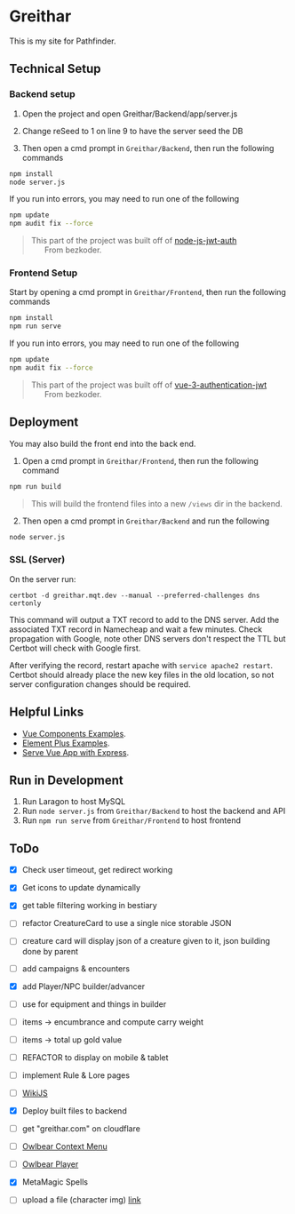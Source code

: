 # Greithar

This is my site for Pathfinder.


## Technical Setup


### Backend setup

1. Open the project and open Greithar/Backend/app/server.js
2. Change reSeed to 1 on line 9 to have the server seed the DB

3. Then open a cmd prompt in `Greithar/Backend`, then run the following commands
```sh
npm install
node server.js
```

If you run into errors, you may need to run one of the following
```sh
npm update
npm audit fix --force
```

> This part of the project was built off of [node-js-jwt-auth](https://github.com/bezkoder/node-js-jwt-auth)  
>   &nbsp;&nbsp;&nbsp;&nbsp;&nbsp;    From bezkoder.


### Frontend Setup
Start by opening a cmd prompt in `Greithar/Frontend`, then run the following commands
```sh
npm install
npm run serve
```

If you run into errors, you may need to run one of the following
```sh
npm update
npm audit fix --force
```

> This part of the project was built off of [vue-3-authentication-jwt](https://github.com/bezkoder/vue-3-authentication-jwt)  
>   &nbsp;&nbsp;&nbsp;&nbsp;&nbsp;    From bezkoder.


## Deployment
You may also build the front end into the back end.
1. Open a cmd prompt in `Greithar/Frontend`, then run the following command
```sh
npm run build
```

> This will build the frontend files into a new `/views` dir in the backend.

2. Then open a cmd prompt in `Greithar/Backend` and run the following
```sh
node server.js
```

### SSL (Server)
On the server run:

`certbot -d greithar.mqt.dev --manual --preferred-challenges dns certonly`

This command will output a TXT record to add to the DNS server. Add the associated TXT record in Namecheap and wait a few minutes. Check propagation with Google, note other DNS servers don't respect the TTL but Certbot will check with Google first.

After verifying the record, restart apache with `service apache2 restart`. Certbot should already place the new key files in the old location, so not server configuration changes should be required.



## Helpful Links
- [Vue Components Examples](https://vuejs.org/examples/#markdown).
- [Element Plus Examples](https://element-plus.org/en-US/component/color-picker.html).
- [Serve Vue App with Express](https://www.bezkoder.com/serve-vue-app-express/).


## Run in Development
1. Run Laragon to host MySQL
2. Run `node server.js` from `Greithar/Backend` to host the backend and API
3. Run `npm run serve` from `Greithar/Frontend` to host frontend




## ToDo
- [x] Check user timeout, get redirect working
- [x] Get icons to update dynamically
- [x] get table filtering working in bestiary
- [ ] refactor CreatureCard to use a single nice storable JSON

- [ ] creature card will display json of a creature given to it, json building done by parent

- [ ] add campaigns & encounters

- [x] add Player/NPC builder/advancer
- [ ] use <el-drawer> for equipment and things in builder
- [ ] items -> encumbrance and compute carry weight
- [ ] items -> total up gold value
- [ ] REFACTOR to display on mobile & tablet


- [ ] implement Rule & Lore pages
- [ ] [WikiJS](https://js.wiki/)

- [x] Deploy built files to backend
- [ ] get "greithar.com" on cloudflare

- [ ] [Owlbear Context Menu](https://docs.owlbear.rodeo/extensions/tutorial-initiative-tracker/implement-the-context-menu-item/)
- [ ] [Owlbear Player](https://docs.owlbear.rodeo/extensions/apis/player/)

- [x] MetaMagic Spells
- [ ] upload a file (character img) [link](https://serversideup.net/uploading-files-vuejs-axios/)
